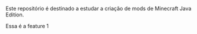 Este repositório é destinado a estudar a criação de mods de Minecraft
Java Edition.

Essa é a feature 1
